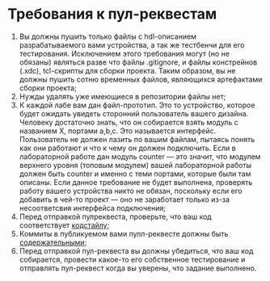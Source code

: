 # Требования к пул-реквестам
1) Вы должны пушить только файлы с hdl-описанием разрабатываемого вами устройства, а так же тестбенчи для его тестирования. Исключением этого требования могут (но не обязаны) являться разве что файлы .gitignore, и файлы констрейнов (.xdc), tcl-скрипты для сборки проекта. Таким образом, вы не должны пушить сотню временных файлов, являющихся артефактами сборки проекта;
2) Нужды удалять уже имеющиеся в репозитории файлы нет;
3) К каждой лабе вам дан файл-прототип. Это то устройство, которое будет ожидать увидеть сторонний пользователь вашего дизайна. Человеку достаточно знать, что он собирается взять модуль с названием X, портами a,b,c. Это называется интерфейс. Пользователь не должен лазить по вашим файлам, пытаясь понять как они работают и что к чему он должен подключить. Если в лабораторной работе дан модуль counter — это значит, что модулем верхнего уровня (топовым модулем) вашей лабораторной работы должен быть counter и именно с теми портами, которые были там описаны. Если данное требование не будет выполнена, проверять работу вашего устройства никто не обязан, поскольку если его добавить в чей-то проект — оно не заработает только из-за несоответсвия интерфейса подключения;
4) Перед отправкой пулреквеста, проверьте, что ваш код соответствует [кодстайлу](http://82.179.184.185:82/doku.php?id=verilog_guideline);
5) Коммиты в публикуемом вами пулл-реквесте должны быть [содержательными](https://habr.com/ru/post/416887/);
6) Перед отправкой пул-реквеста вы должны убедиться, что ваш код собирается, провести какое-то его собственное тестирование и отправлять пул-реквест когда вы уверены, что задание выполнено.

